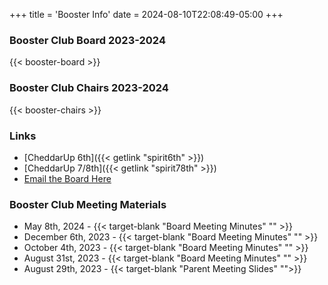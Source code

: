 +++
title = 'Booster Info'
date = 2024-08-10T22:08:49-05:00
+++
### Booster Club Board 2023-2024  
{{< booster-board >}}
<!-- <em><a href="mailto:fmhswaterjags@gmail.com">Email the Board: fmhswaterjags@gmail.com</a></em> -->


### Booster Club Chairs 2023-2024
{{< booster-chairs >}}  

### Links
- [CheddarUp 6th]({{< getlink "spirit6th" >}})
- [CheddarUp 7/8th]({{< getlink "spirit78th" >}})
- [Email the Board Here](mailto:)

<!-- 
### Booster Club Bylaws
*insert bylaws* -->

### Booster Club Meeting Materials
- May 8th, 2024 - {{< target-blank "Board Meeting Minutes" "" >}}
- December 6th, 2023 - {{< target-blank "Board Meeting Minutes" "" >}}
- October 4th, 2023 - {{< target-blank "Board Meeting Minutes" "" >}}
- August 31st, 2023 - {{< target-blank "Board Meeting Minutes" "" >}}
- August 29th, 2023 - {{< target-blank "Parent Meeting Slides" "">}}
